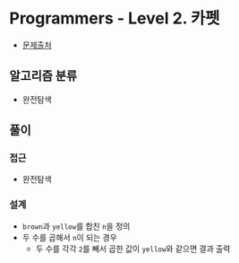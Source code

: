 # Programmers - Level 2. 카펫

* [문제출처](https://school.programmers.co.kr/learn/courses/30/lessons/42842 "Level 2. 카펫")

## 알고리즘 분류
- 완전탐색

## 풀이

### 접근
- 완전탐색

### 설계
- `brown`과 `yellow`를 합친 `n`을 정의
- 두 수를 곱해서 `n`이 되는 경우
    - 두 수를 각각 `2`를 빼서 곱한 값이 `yellow`와 같으면 결과 출력